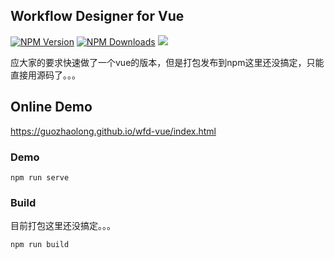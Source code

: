 ## Workflow Designer for Vue

[![NPM Version](http://img.shields.io/npm/v/wfd-vue.svg?style=flat)](https://www.npmjs.org/package/wfd-vue)
[![NPM Downloads](https://img.shields.io/npm/dm/wfd-vue.svg?style=flat)](https://www.npmjs.org/package/wfd-vue)
![](https://img.shields.io/badge/license-MIT-000000.svg)

应大家的要求快速做了一个vue的版本，但是打包发布到npm这里还没搞定，只能直接用源码了。。。
## Online Demo
https://guozhaolong.github.io/wfd-vue/index.html

### Demo
```
npm run serve
```

### Build
目前打包这里还没搞定。。。
```
npm run build
```
